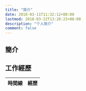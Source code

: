 ```yaml
---
title: "简介"
date: 2018-03-11T11:32:12+08:00
lastmod: 2018-03-22T13:28:23+08:00
description: "个人简介"
comment: false
---
```


## 簡介

## 工作經歷

時間線 | 經歷
--- | ---



<!-- End -->
